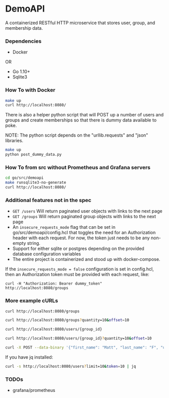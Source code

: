 # DemoAPI

A containerized RESTful HTTP microservice that stores user, group, and
membership data.


### Dependencies

- Docker

OR

- Go 1.10+
- Sqlite3


### How To with Docker

```sh
make up
curl http://localhost:8080/
```

There is also a helper python script that will POST up a number of users and
groups and create memberships so that there is dummy data available to poke.

NOTE: The python script depends on the "urllib.requests" and "json" libraries.

```sh
make up
python post_dummy_data.py
```


### How To from src without Prometheus and Grafana servers

```sh
cd go/src/demoapi
make runsqlite3-no-generate
curl http://localhost:8080/
```


### Additional features not in the spec

- `GET /users`
  Will return paginated user objects with links to the next page
- `GET /groups`
  Will return paginated group objects with links to the next page
- An `insecure_requests_mode` flag that can be set in go/src/demoapi/config.hcl
  that toggles the need for an Authorization header with each request. For now,
  the token just needs to be any non-empty string.
- Support for either sqlite or postgres depending on the provided database
  configuration variables
- The entire project is containerized and stood up with docker-compose.

If the `insecure_requests_mode = false` configuration is set in config.hcl,
then an Authorization token must be provided with each request, like:

```
curl -H "Authorization: Bearer dummy_token" http://localhost:8080/groups
```


### More example cURLs

```sh
curl http://localhost:8080/groups

curl http://localhost:8080/groups?quantity=10&offset=10

curl http://localhost:8080/users/{group_id}

curl http://localhost:8080/users/{group_id}?quantity=10&offset=10

curl -X POST --data-binary '{"first_name": "Matt", "last_name": "F", "userid": "mattf", "groups": ["nasa"]}' http://localhost:8080/users
```

If you have jq installed:

```sh
curl -s http://localhost:8080/users?limit=10&token=10 | jq
```


### TODOs

- grafana/prometheus
